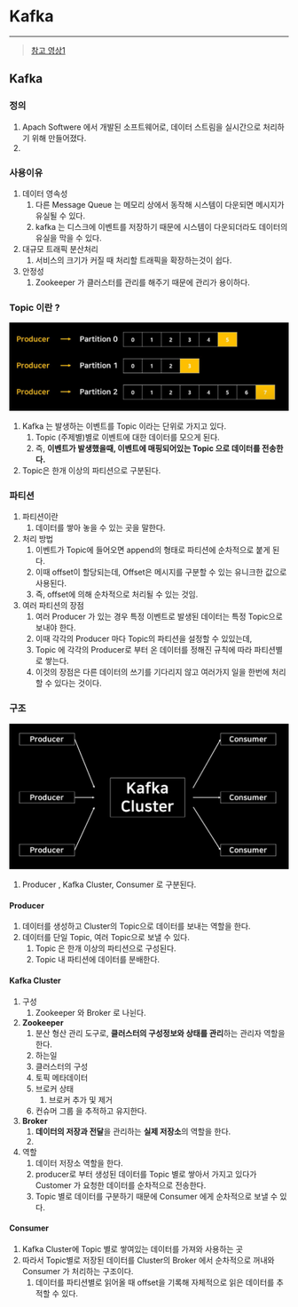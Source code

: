 # Kafka

---

>[참고 영상1](https://www.youtube.com/watch?v=Nh3AZx8D9KY)

## Kafka

### 정의

1. Apach Softwere 에서 개발된 소프트웨어로, 데이터 스트림을 실시간으로 처리하기 위해 만들어졌다. 
2. 

### 사용이유

1. 데이터 영속성
   1. 다른 Message Queue 는 메모리 상에서 동작해 시스템이 다운되면 메시지가 유실될 수 있다. 
   2. kafka 는 디스크에 이벤트를 저장하기 때문에 시스템이 다운되더라도 데이터의 유실을 막을 수 있다. 
2. 대규모 트래픽 분산처리 
   1. 서비스의 크기가 커질 때 처리할 트래픽을 확장하는것이 쉽다. 
3. 안정성
   1. Zookeeper 가 클러스터를 관리를 해주기 때문에 관리가 용이하다. 

### Topic 이란 ? 

<img src="./images/kafka의 파티션 구조.png" width="600">

1. Kafka 는 발생하는 이벤트를 Topic 이라는 단위로 가지고 있다. 
   1. Topic (주제별)별로 이벤트에 대한 데이터를 모으게 된다. 
   2. 즉, **이벤트가 발생했을때, 이벤트에 매핑되어있는 Topic 으로 데이터를 전송한다.** 
2. Topic은 한개 이상의 파티션으로 구분된다. 

### 파티션

1. 파티션이란 
   1. 데이터를 쌓아 놓을 수 있는 곳을 말한다. 
2. 처리 방법 
   1. 이벤트가 Topic에 들어오면 append의 형태로 파티션에 순차적으로 붙게 된다. 
   2. 이때 offset이 할당되는데, Offset은 메시지를 구분할 수 있는 유니크한 값으로 사용된다. 
   3. 즉, offset에 의해 순차적으로 처리될 수 있는 것임. 
3. 여러 파티션의 장점 
   1. 여러 Producer 가 있는 경우 특정 이벤트로 발생된 데이터는 특정 Topic으로 보내야 한다. 
   2. 이때 각각의 Producer 마다 Topic의 파티션을 설정할 수 있있는데, 
   3. Topic 에 각각의 Producer로 부터 온 데이터를 정해진 규칙에 따라 파티션별로 쌓는다. 
   4. 이것의 장점은 다른 데이터의 쓰기를 기다리지 않고 여러가지 일을 한번에 처리할 수 있다는 것이다. 

### 구조

<img src="./images/kafka구조.png" width="600" >

1. Producer , Kafka Cluster, Consumer 로 구분된다. 

#### Producer

1. 데이터를 생성하고 Cluster의 Topic으로 데이터를 보내는 역할을 한다. 
2. 데이터를 단일 Topic, 여러 Topic으로 보낼 수 있다. 
   1. Topic 은 한개 이상의 파티션으로 구성된다. 
   2. Topic 내 파티션에 데이터를 분배한다. 

#### Kafka Cluster

1. 구성
   1. Zookeeper 와 Broker 로 나뉜다. 
2. **Zookeeper** 
   1. 분산 형산 관리 도구로, **클러스터의 구성정보와 상태를 관리**하는 관리자 역할을 한다. 
   2. 하는일 
   3. 클러스터의 구성
   4. 토픽 메타데이터 
   5. 브로커 상태
      1. 브로커 추가 및 제거 
   6. 컨슈머 그룹 을 추적하고 유지한다. 
3. **Broker**
   1. **데이터의 저장과 전달**을 관리하는 **실제 저장소**의 역할을 한다. 
   2. 
4. 역할
   1. 데이터 저장소 역할을 한다. 
   2. producer로 부터 생성된 데이터를 Topic 별로 쌓아서 가지고 있다가 Customer 가 요청한 데이터를 순차적으로 전송한다. 
   3. Topic 별로 데이터를 구분하기 때문에 Consumer 에게 순차적으로 보낼 수 있다. 

#### Consumer 

1. Kafka Cluster에 Topic 별로 쌓여있는 데이터를 가져와 사용하는 곳 
2. 따라서 Topic별로 저장된 데이터를 Cluster의 Broker 에서 순차적으로 꺼내와 Consumer 가 처리하는 구조이다. 
   1. 데이터를 파티션별로 읽어올 때 offset을 기록해 자체적으로 읽은 데이터를 추적할 수 있다.

